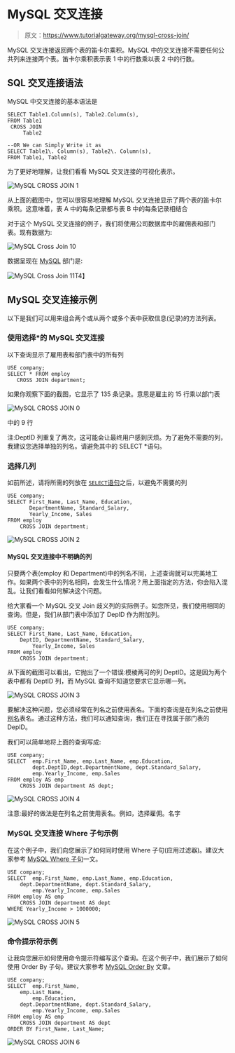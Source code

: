# MySQL 交叉连接

> 原文：<https://www.tutorialgateway.org/mysql-cross-join/>

MySQL 交叉连接返回两个表的笛卡尔乘积。MySQL 中的交叉连接不需要任何公共列来连接两个表。笛卡尔乘积表示表 1 中的行数乘以表 2 中的行数。

## SQL 交叉连接语法

MySQL 中交叉连接的基本语法是

```
SELECT Table1.Column(s), Table2.Column(s),
FROM Table1
 CROSS JOIN
     Table2 

--OR We can Simply Write it as
SELECT Table1\. Column(s), Table2\. Column(s),
FROM Table1, Table2
```

为了更好地理解，让我们看看 MySQL 交叉连接的可视化表示。

![MySQL CROSS JOIN 1](img/b99b3433b9cf3e16517be489a88b01d2.png)

从上面的截图中，您可以很容易地理解 MySQL 交叉连接显示了两个表的笛卡尔乘积。这意味着，表 A 中的每条记录都与表 B 中的每条记录相结合

对于这个 MySQL 交叉连接的例子，我们将使用公司数据库中的雇佣表和部门表。现有数据为:

![MySQL Cross Join 10](img/5ba27a991d464466543acca0423744d9.png)

数据呈现在 [MySQL](https://www.tutorialgateway.org/mysql-tutorial/) 部门是:

![MySQL Cross Join 11](img/7bd8e584e71b48a9910f4ba758920d7b.png)T4】

## MySQL 交叉连接示例

以下是我们可以用来组合两个或从两个或多个表中获取信息(记录)的方法列表。

### 使用选择*的 MySQL 交叉连接

以下查询显示了雇用表和部门表中的所有列

```
USE company;
SELECT * FROM employ
   CROSS JOIN department;
```

如果你观察下面的截图，它显示了 135 条记录。意思是雇主的 15 行乘以部门表

![MySQL CROSS JOIN 0](img/4a4cbaeced73331d64fc542890139b4a.png)

中的 9 行

注:DeptID 列重复了两次，这可能会让最终用户感到厌烦。为了避免不需要的列，我建议您选择单独的列名。请避免其中的 SELECT *语句。

### 选择几列

如前所述，请将所需的列放在 [`SELECT`语句](https://www.tutorialgateway.org/mysql-select-statement/)之后，以避免不需要的列

```
USE company;
SELECT First_Name, Last_Name, Education, 
       DepartmentName, Standard_Salary,
       Yearly_Income, Sales
FROM employ
	CROSS JOIN department;
```

![MySQL CROSS JOIN 2](img/c0d13b9c543dc9f56b2a67cb260fe136.png)

#### MySQL 交叉连接中不明确的列

只要两个表(employ 和 Department)中的列名不同，上述查询就可以完美地工作。如果两个表中的列名相同，会发生什么情况？用上面指定的方法，你会陷入混乱。让我们看看如何解决这个问题。

给大家看一个 MySQL 交叉 Join 歧义列的实际例子。如您所见，我们使用相同的查询。但是，我们从部门表中添加了 DepID 作为附加列。

```
USE company;
SELECT First_Name, Last_Name, Education, 
	DeptID, DepartmentName, Standard_Salary,
        Yearly_Income, Sales
FROM employ
	CROSS JOIN department;
```

从下面的截图可以看出，它抛出了一个错误:模棱两可的列 DeptID。这是因为两个表中都有 DeptID 列，而 MySQL 查询不知道您要求它显示哪一列。

![MySQL CROSS JOIN 3](img/2dd23681f774b6c6f51d9741e6d001a2.png)

要解决这种问题，您必须经常在列名之前使用表名。下面的查询是在列名之前使用[别名](https://www.tutorialgateway.org/mysql-alias/)表名。通过这种方法，我们可以通知查询，我们正在寻找属于部门表的 DepID。

我们可以简单地将上面的查询写成:

```
USE company;
SELECT  emp.First_Name,	emp.Last_Name, emp.Education, 
	    dept.DeptID,dept.DepartmentName, dept.Standard_Salary,
        emp.Yearly_Income, emp.Sales
FROM employ AS emp
	CROSS JOIN department AS dept;
```

![MySQL CROSS JOIN 4](img/70b9cf8a1b2c5467781957fbe76d7eb6.png)

注意:最好的做法是在列名之前使用表名。例如，选择雇佣。名字

### MySQL 交叉连接 Where 子句示例

在这个例子中，我们向您展示了如何同时使用 Where 子句(应用过滤器)。建议大家参考 [MySQL Where 子句](https://www.tutorialgateway.org/mysql-where-clause/)一文。

```
USE company;
SELECT  emp.First_Name,	emp.Last_Name, emp.Education, 
	dept.DepartmentName, dept.Standard_Salary,
        emp.Yearly_Income, emp.Sales
FROM employ AS emp
	CROSS JOIN department AS dept
WHERE Yearly_Income > 1000000;
```

![MySQL CROSS JOIN 5](img/1debe31a4ddd569cf5a018bc5a8527e7.png)

### 命令提示符示例

让我向您展示如何使用命令提示符编写这个查询。在这个例子中，我们展示了如何使用 Order By 子句。建议大家参考 [MySQL Order By](https://www.tutorialgateway.org/mysql-order-by/) 文章。

```
USE company;
SELECT  emp.First_Name, 
	emp.Last_Name, 
        emp.Education, 
	dept.DepartmentName, dept.Standard_Salary,
        emp.Yearly_Income, emp.Sales
FROM employ AS emp
	CROSS JOIN department AS dept
ORDER BY First_Name, Last_Name;
```

![MySQL CROSS JOIN 6](img/fdf447a4ca2d51445efeac95a3c054e5.png)